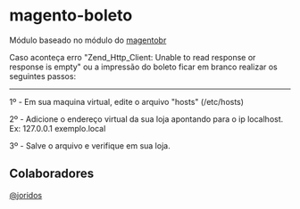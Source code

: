 magento-boleto
==============

Módulo baseado no módulo do [magentobr](http://www.boleto.magentobr.com/)

Caso aconteça erro "Zend_Http_Client: Unable to read response or response is empty"
ou a impressão do boleto ficar em branco realizar os seguintes passos:

-----------------------------------------------------

1º - Em sua maquina virtual, edite o arquivo "hosts" (/etc/hosts)

2º - Adicione o endereço virtual da sua loja apontando para o ip localhost. 
Ex: 127.0.0.1  exemplo.local

3º - Salve o arquivo e verifique em sua loja. 

## Colaboradores

[@joridos](https://twitter.com/joridos)
